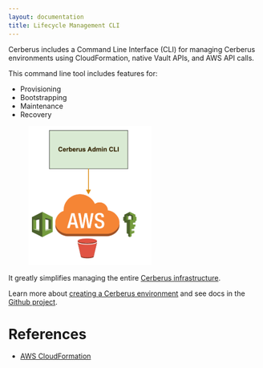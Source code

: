 ```yaml
---
layout: documentation
title: Lifecycle Management CLI
---
```


Cerberus includes a Command Line Interface (CLI) for managing Cerberus environments using CloudFormation,
native Vault APIs, and AWS API calls.
 
This command line tool includes features for: 

*  Provisioning
*  Bootstrapping
*  Maintenance
*  Recovery

<img src="../../images/admin-guide/admin-cli.png" style="width: 245px; height: 278px; margin-left: 40px;" />

It greatly simplifies managing the entire [Cerberus infrastructure](../architecture/infrastructure-overview).

Learn more about [creating a Cerberus environment](creating-an-environment) and see docs in 
the <a target="_blank" onclick="trackOutboundLink('https://github.com/Nike-Inc/cerberus-lifecycle-cli')" href="https://github.com/Nike-Inc/cerberus-lifecycle-cli">Github project</a>.

# References

*  <a target="_blank" onclick="trackOutboundLink('https://aws.amazon.com/cloudformation/')" href="https://aws.amazon.com/cloudformation/">AWS CloudFormation</a>